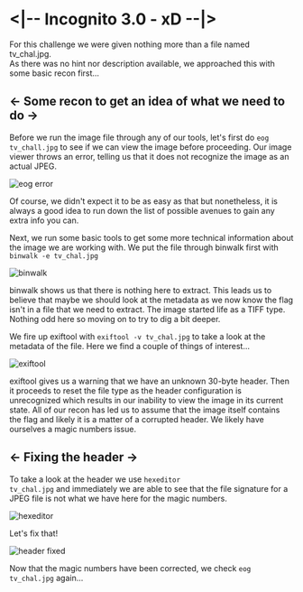 # <|-- Incognito 3.0 - xD --|>

For this challenge we were given nothing more than a file named tv_chal.jpg.                 
As there was no hint nor description available, we approached this with some basic recon first...


## <- Some recon to get an idea of what we need to do ->

Before we run the image file through any of our tools, let's first do <code>eog tv_chall.jpg</code> to see if we can view the image before proceeding. Our image viewer throws 
an error, telling us that it does not recognize the image as an actual JPEG. 

![eog error](https://user-images.githubusercontent.com/104336820/165018827-0ee7e2c9-7103-478c-b879-91b24dc34044.png)

Of course, we didn't expect it to be as easy as that but nonetheless, it is always a good idea to run down the list of possible avenues to gain any extra info you can.
                

Next, we run some basic tools to get some more technical information about the image we are working with. We put the file through binwalk first with <code>binwalk -e tv_chal.jpg</code>

![binwalk](https://user-images.githubusercontent.com/104336820/165020194-2a2a0689-4478-4fd9-bf4f-2de5ef113c02.png)

binwalk shows us that there is nothing here to extract. This leads us to believe that maybe we should look at the metadata 
as we now know the flag isn't in a file that we need to extract. The image started life as a TIFF type. Nothing odd here so moving on to try to dig a bit deeper.

We fire up exiftool with <code>exiftool -v tv_chal.jpg</code> to take a look at the metadata of the file. 
Here we find a couple of things of interest...

![exiftool](https://user-images.githubusercontent.com/104336820/165020443-d386a41f-2448-4eb6-9ff2-6ac16eeab562.png)

exiftool gives us a warning that we have an unknown 30-byte header. Then it proceeds to reset the file type as the header configuration is unrecognized which results in our inability to view the image in its current state. All of our recon has led us to assume that the image itself contains the flag and likely it is a matter of a corrupted header. We likely have ourselves a magic numbers issue.


## <- Fixing the header ->

To take a look at the header we use <code>hexeditor tv_chal.jpg</code> and immediately we are able to see that the file signature for a JPEG file is not what we have here for the magic numbers. 

![hexeditor](https://user-images.githubusercontent.com/104336820/165021657-cf2d5924-f090-44e5-bf89-538d467d63f1.png)

Let's fix that!

![header fixed](https://user-images.githubusercontent.com/104336820/165021788-104b16c0-89cf-47d2-83b0-679c987cc082.png)

Now that the magic numbers have been corrected, we check <code>eog tv_chal.jpg</code> again...


